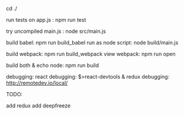 cd ./

run tests on app.js :  npm run test

try uncompiled main.js :  node src/main.js

build babel: npm run build_babel
run as node script:  node build/main.js

build webpack: npm run build_webpack
view webpack: npm run open

build both & echo node: npm run build

debugging:
react debugging: $>react-devtools &  redux debugging: http://remotedev.io/local/

TODO:

add redux
add deepfreeze